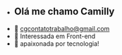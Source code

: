 - ## Olá me chamo Camilly 
- 📩  cgcontatotrabalho@gmail.com
- 👀  Interessada em Front-end
- 💞️  apaixonada por tecnologia!

<!---
camillygg/camillygg is a ✨ special ✨ repository because its `README.md` (this file) appears on your GitHub profile.
You can click the Preview link to take a look at your changes.
--->
